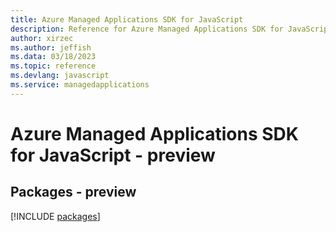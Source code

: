 ```yaml
---
title: Azure Managed Applications SDK for JavaScript
description: Reference for Azure Managed Applications SDK for JavaScript
author: xirzec
ms.author: jeffish
ms.data: 03/18/2023
ms.topic: reference
ms.devlang: javascript
ms.service: managedapplications
---
```

# Azure Managed Applications SDK for JavaScript - preview
## Packages - preview
[!INCLUDE [packages](managed-applications-index.md)]